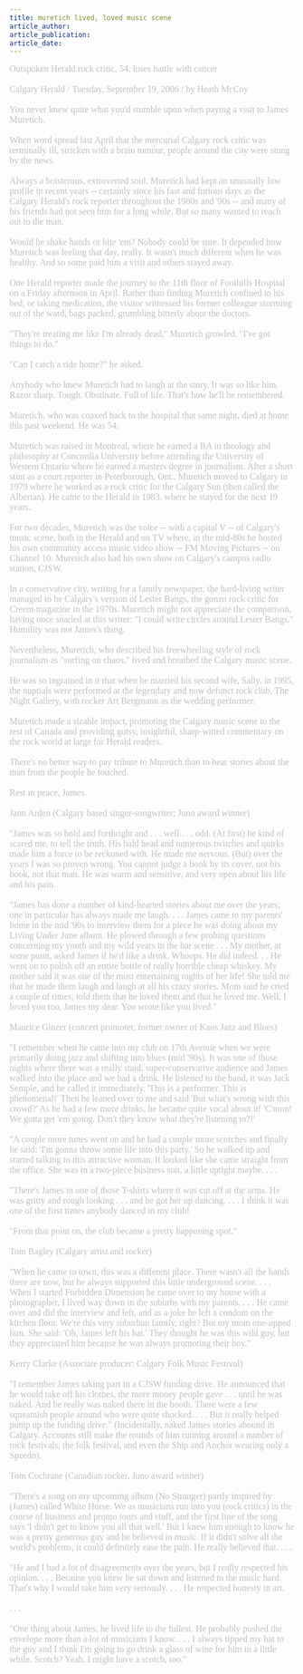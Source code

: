 ```yaml
---
title: muretich lived, loved music scene
article_author: 
article_publication: 
article_date: 
---
```

<div><span style="font-size: medium" class="Apple-style-span"><span style="font-family: 'book antiqua', palatino" class="Apple-style-span"><span class="Apple-style-span"><span style="color: #c0c0c0" class="Apple-style-span">Outspoken Herald rock critic, 54, loses battle with cancer</span></span></span></span><span style="font-size: medium" class="Apple-style-span"><span style="font-family: 'book antiqua', palatino" class="Apple-style-span"><span class="Apple-style-span"><span style="color: #c0c0c0" class="Apple-style-span"><br /></span></span></span></span></div><div><span style="font-size: medium" class="Apple-style-span"><span style="font-family: 'book antiqua', palatino" class="Apple-style-span"><span class="Apple-style-span"><span style="color: #c0c0c0" class="Apple-style-span"><br /></span></span></span></span></div><div><span style="font-size: medium" class="Apple-style-span"><span style="font-family: 'book antiqua', palatino" class="Apple-style-span"><span class="Apple-style-span"><span style="color: #c0c0c0" class="Apple-style-span">Calgary Herald /&nbsp;Tuesday, September 19, 2006 / by Heath McCoy</span></span></span></span></div><div><span style="font-size: medium" class="Apple-style-span"><span style="font-family: 'book antiqua', palatino" class="Apple-style-span"><span class="Apple-style-span"><span style="color: #c0c0c0" class="Apple-style-span"><br /></span></span></span></span></div><div><span style="font-size: medium" class="Apple-style-span"><span style="font-family: 'book antiqua', palatino" class="Apple-style-span"><span class="Apple-style-span"><span style="color: #c0c0c0" class="Apple-style-span">You never knew quite what you'd stumble upon when paying a visit to James Muretich.</span></span></span></span></div><div><span style="font-size: medium" class="Apple-style-span"><span style="font-family: 'book antiqua', palatino" class="Apple-style-span"><span class="Apple-style-span"><span style="color: #c0c0c0" class="Apple-style-span"><br /></span></span></span></span></div><div><span style="font-size: medium" class="Apple-style-span"><span style="font-family: 'book antiqua', palatino" class="Apple-style-span"><span class="Apple-style-span"><span style="color: #c0c0c0" class="Apple-style-span">When word spread last April that the mercurial Calgary rock critic was terminally ill, stricken with a brain tumour, people around the city were stung by the news.</span></span></span></span></div><div><span style="font-size: medium" class="Apple-style-span"><span style="font-family: 'book antiqua', palatino" class="Apple-style-span"><span class="Apple-style-span"><span style="color: #c0c0c0" class="Apple-style-span"><br /></span></span></span></span></div><div><span style="font-size: medium" class="Apple-style-span"><span style="font-family: 'book antiqua', palatino" class="Apple-style-span"><span class="Apple-style-span"><span style="color: #c0c0c0" class="Apple-style-span">Always a boisterous, extroverted soul, Muretich had kept an unusually low profile in recent years -- certainly since his fast and furious days as the Calgary Herald's rock reporter throughout the 1980s and '90s -- and many of his friends had not seen him for a long while. But so many wanted to reach out to the man.</span></span></span></span></div><div><span style="font-size: medium" class="Apple-style-span"><span style="font-family: 'book antiqua', palatino" class="Apple-style-span"><span class="Apple-style-span"><span style="color: #c0c0c0" class="Apple-style-span"><br /></span></span></span></span></div><div><span style="font-size: medium" class="Apple-style-span"><span style="font-family: 'book antiqua', palatino" class="Apple-style-span"><span class="Apple-style-span"><span style="color: #c0c0c0" class="Apple-style-span">Would he shake hands or bite 'em? Nobody could be sure. It depended how Muretich was feeling that day, really. It wasn't much different when he was healthy. And so some paid him a visit and others stayed away.</span></span></span></span></div><div><span style="font-size: medium" class="Apple-style-span"><span style="font-family: 'book antiqua', palatino" class="Apple-style-span"><span class="Apple-style-span"><span style="color: #c0c0c0" class="Apple-style-span"><br /></span></span></span></span></div><div><span style="font-size: medium" class="Apple-style-span"><span style="font-family: 'book antiqua', palatino" class="Apple-style-span"><span class="Apple-style-span"><span style="color: #c0c0c0" class="Apple-style-span">One Herald reporter made the journey to the 11th floor of Foothills Hospital on a Friday afternoon in April. Rather than finding Muretich confined to his bed, or taking medication, the visitor witnessed his former colleague storming out of the ward, bags packed, grumbling bitterly about the doctors.</span></span></span></span></div><div><span style="font-size: medium" class="Apple-style-span"><span style="font-family: 'book antiqua', palatino" class="Apple-style-span"><span class="Apple-style-span"><span style="color: #c0c0c0" class="Apple-style-span"><br /></span></span></span></span></div><div><span style="font-size: medium" class="Apple-style-span"><span style="font-family: 'book antiqua', palatino" class="Apple-style-span"><span class="Apple-style-span"><span style="color: #c0c0c0" class="Apple-style-span">&quot;They're treating me like I'm already dead,&quot; Muretich growled. &quot;I've got things to do.&quot;</span></span></span></span></div><div><span style="font-size: medium" class="Apple-style-span"><span style="font-family: 'book antiqua', palatino" class="Apple-style-span"><span class="Apple-style-span"><span style="color: #c0c0c0" class="Apple-style-span"><br /></span></span></span></span></div><div><span style="font-size: medium" class="Apple-style-span"><span style="font-family: 'book antiqua', palatino" class="Apple-style-span"><span class="Apple-style-span"><span style="color: #c0c0c0" class="Apple-style-span">&quot;Can I catch a ride home?&quot; he asked.</span></span></span></span></div><div><span style="font-size: medium" class="Apple-style-span"><span style="font-family: 'book antiqua', palatino" class="Apple-style-span"><span class="Apple-style-span"><span style="color: #c0c0c0" class="Apple-style-span"><br /></span></span></span></span></div><div><span style="font-size: medium" class="Apple-style-span"><span style="font-family: 'book antiqua', palatino" class="Apple-style-span"><span class="Apple-style-span"><span style="color: #c0c0c0" class="Apple-style-span">Anybody who knew Muretich had to laugh at the story. It was so like him. Razor sharp. Tough. Obstinate. Full of life. That's how he'll be remembered.</span></span></span></span></div><div><span style="font-size: medium" class="Apple-style-span"><span style="font-family: 'book antiqua', palatino" class="Apple-style-span"><span class="Apple-style-span"><span style="color: #c0c0c0" class="Apple-style-span"><br /></span></span></span></span></div><div><span style="font-size: medium" class="Apple-style-span"><span style="font-family: 'book antiqua', palatino" class="Apple-style-span"><span class="Apple-style-span"><span style="color: #c0c0c0" class="Apple-style-span">Muretich, who was coaxed back to the hospital that same night, died at home this past weekend. He was 54.</span></span></span></span></div><div><span style="font-size: medium" class="Apple-style-span"><span style="font-family: 'book antiqua', palatino" class="Apple-style-span"><span class="Apple-style-span"><span style="color: #c0c0c0" class="Apple-style-span"><br /></span></span></span></span></div><div><span style="font-size: medium" class="Apple-style-span"><span style="font-family: 'book antiqua', palatino" class="Apple-style-span"><span class="Apple-style-span"><span style="color: #c0c0c0" class="Apple-style-span">Muretich was raised in Montreal, where he earned a BA in theology and philosophy at Concordia University before attending the University of Western Ontario where he earned a masters degree in journalism. After a short stint as a court reporter in Peterborough, Ont., Muretich moved to Calgary in 1979 where he worked as a rock critic for the Calgary Sun (then called the Albertan). He came to the Herald in 1983, where he stayed for the next 19 years.</span></span></span></span></div><div><span style="font-size: medium" class="Apple-style-span"><span style="font-family: 'book antiqua', palatino" class="Apple-style-span"><span class="Apple-style-span"><span style="color: #c0c0c0" class="Apple-style-span"><br /></span></span></span></span></div><div><span style="font-size: medium" class="Apple-style-span"><span style="font-family: 'book antiqua', palatino" class="Apple-style-span"><span class="Apple-style-span"><span style="color: #c0c0c0" class="Apple-style-span">For two decades, Muretich was the voice -- with a capital V -- of Calgary's music scene, both in the Herald and on TV where, in the mid-80s he hosted his own community access music video show -- FM Moving Pictures -- on Channel 10. Muretich also had his own show on Calgary's campus radio station, CJSW.</span></span></span></span></div><div><span style="font-size: medium" class="Apple-style-span"><span style="font-family: 'book antiqua', palatino" class="Apple-style-span"><span class="Apple-style-span"><span style="color: #c0c0c0" class="Apple-style-span"><br /></span></span></span></span></div><div><span style="font-size: medium" class="Apple-style-span"><span style="font-family: 'book antiqua', palatino" class="Apple-style-span"><span class="Apple-style-span"><span style="color: #c0c0c0" class="Apple-style-span">In a conservative city, writing for a family newspaper, the hard-living writer managed to be Calgary's version of Lester Bangs, the gonzo rock critic for Creem magazine in the 1970s. Muretich might not appreciate the comparison, having once snarled at this writer: &quot;I could write circles around Lester Bangs.&quot; Humility was not James's thing.</span></span></span></span></div><div><span style="font-size: medium" class="Apple-style-span"><span style="font-family: 'book antiqua', palatino" class="Apple-style-span"><span class="Apple-style-span"><span style="color: #c0c0c0" class="Apple-style-span"><br /></span></span></span></span></div><div><span style="font-size: medium" class="Apple-style-span"><span style="font-family: 'book antiqua', palatino" class="Apple-style-span"><span class="Apple-style-span"><span style="color: #c0c0c0" class="Apple-style-span">Nevertheless, Muretich, who described his freewheeling style of rock journalism as &quot;surfing on chaos,&quot; lived and breathed the Calgary music scene.</span></span></span></span></div><div><span style="font-size: medium" class="Apple-style-span"><span style="font-family: 'book antiqua', palatino" class="Apple-style-span"><span class="Apple-style-span"><span style="color: #c0c0c0" class="Apple-style-span"><br /></span></span></span></span></div><div><span style="font-size: medium" class="Apple-style-span"><span style="font-family: 'book antiqua', palatino" class="Apple-style-span"><span class="Apple-style-span"><span style="color: #c0c0c0" class="Apple-style-span">He was so ingrained in it that when he married his second wife, Sally, in 1995, the nuptials were performed at the legendary and now defunct rock club, The Night Gallery, with rocker Art Bergmann as the wedding performer.</span></span></span></span></div><div><span style="font-size: medium" class="Apple-style-span"><span style="font-family: 'book antiqua', palatino" class="Apple-style-span"><span class="Apple-style-span"><span style="color: #c0c0c0" class="Apple-style-span"><br /></span></span></span></span></div><div><span style="font-size: medium" class="Apple-style-span"><span style="font-family: 'book antiqua', palatino" class="Apple-style-span"><span class="Apple-style-span"><span style="color: #c0c0c0" class="Apple-style-span">Muretich made a sizable impact, promoting the Calgary music scene to the rest of Canada and providing gutsy, insightful, sharp-witted commentary on the rock world at large for Herald readers.</span></span></span></span></div><div><span style="font-size: medium" class="Apple-style-span"><span style="font-family: 'book antiqua', palatino" class="Apple-style-span"><span class="Apple-style-span"><span style="color: #c0c0c0" class="Apple-style-span"><br /></span></span></span></span></div><div><span style="font-size: medium" class="Apple-style-span"><span style="font-family: 'book antiqua', palatino" class="Apple-style-span"><span class="Apple-style-span"><span style="color: #c0c0c0" class="Apple-style-span">There's no better way to pay tribute to Muretich than to hear stories about the man from the people he touched.</span></span></span></span></div><div><span style="font-size: medium" class="Apple-style-span"><span style="font-family: 'book antiqua', palatino" class="Apple-style-span"><span class="Apple-style-span"><span style="color: #c0c0c0" class="Apple-style-span"><br /></span></span></span></span></div><div><span style="font-size: medium" class="Apple-style-span"><span style="font-family: 'book antiqua', palatino" class="Apple-style-span"><span class="Apple-style-span"><span style="color: #c0c0c0" class="Apple-style-span">Rest in peace, James.</span></span></span></span></div><div><span style="font-size: medium" class="Apple-style-span"><span style="font-family: 'book antiqua', palatino" class="Apple-style-span"><span class="Apple-style-span"><span style="color: #c0c0c0" class="Apple-style-span"><br /></span></span></span></span></div><div><span style="font-size: medium" class="Apple-style-span"><span style="font-family: 'book antiqua', palatino" class="Apple-style-span"><span class="Apple-style-span"><span style="color: #c0c0c0" class="Apple-style-span">Jann Arden (Calgary based singer-songwriter; Juno award winner)</span></span></span></span></div><div><span style="font-size: medium" class="Apple-style-span"><span style="font-family: 'book antiqua', palatino" class="Apple-style-span"><span class="Apple-style-span"><span style="color: #c0c0c0" class="Apple-style-span"><br /></span></span></span></span></div><div><span style="font-size: medium" class="Apple-style-span"><span style="font-family: 'book antiqua', palatino" class="Apple-style-span"><span class="Apple-style-span"><span style="color: #c0c0c0" class="Apple-style-span">&quot;James was so bold and forthright and . . . well . . . odd. (At first) he kind of scared me, to tell the truth. His bald head and numerous twitches and quirks made him a force to be reckoned with. He made me nervous. (But) over the years I was so proven wrong. You cannot judge a book by its cover, not his book, not that man. He was warm and sensitive, and very open about his life and his pain.</span></span></span></span></div><div><span style="font-size: medium" class="Apple-style-span"><span style="font-family: 'book antiqua', palatino" class="Apple-style-span"><span class="Apple-style-span"><span style="color: #c0c0c0" class="Apple-style-span"><br /></span></span></span></span></div><div><span style="font-size: medium" class="Apple-style-span"><span style="font-family: 'book antiqua', palatino" class="Apple-style-span"><span class="Apple-style-span"><span style="color: #c0c0c0" class="Apple-style-span">&quot;James has done a number of kind-hearted stories about me over the years; one in particular has always made me laugh. . . . James came to my parents' home in the mid '90s to interview them for a piece he was doing about my Living Under June album. He plowed through a few probing questions concerning my youth and my wild years in the bar scene . . . My mother, at some point, asked James if he'd like a drink. Whoops. He did indeed. . . He went on to polish off an entire bottle of really horrible cheap whiskey. My mother said it was one of the most entertaining nights of her life! She told me that he made them laugh and laugh at all his crazy stories. Mom said he cried a couple of times, told them that he loved them and that he loved me. Well, I loved you too, James my dear. You wrote like you lived.&quot;</span></span></span></span></div><div><span style="font-size: medium" class="Apple-style-span"><span style="font-family: 'book antiqua', palatino" class="Apple-style-span"><span class="Apple-style-span"><span style="color: #c0c0c0" class="Apple-style-span"><br /></span></span></span></span></div><div><span style="font-size: medium" class="Apple-style-span"><span style="font-family: 'book antiqua', palatino" class="Apple-style-span"><span class="Apple-style-span"><span style="color: #c0c0c0" class="Apple-style-span">Maurice Ginzer (concert promoter, former owner of Kaos Jazz and Blues)</span></span></span></span></div><div><span style="font-size: medium" class="Apple-style-span"><span style="font-family: 'book antiqua', palatino" class="Apple-style-span"><span class="Apple-style-span"><span style="color: #c0c0c0" class="Apple-style-span"><br /></span></span></span></span></div><div><span style="font-size: medium" class="Apple-style-span"><span style="font-family: 'book antiqua', palatino" class="Apple-style-span"><span class="Apple-style-span"><span style="color: #c0c0c0" class="Apple-style-span">&quot;I remember when he came into my club on 17th Avenue when we were primarily doing jazz and shifting into blues (mid '90s). It was one of those nights where there was a really staid, super-conservative audience and James walked into the place and we had a drink. He listened to the band, it was Jack Semple, and he called it immediately. 'This is a performer. This is phenomenal!' Then he leaned over to me and said 'But what's wrong with this crowd?' As he had a few more drinks, he became quite vocal about it! 'C'mon! We gotta get 'em going. Don't they know what they're listening to?!'</span></span></span></span></div><div><span style="font-size: medium" class="Apple-style-span"><span style="font-family: 'book antiqua', palatino" class="Apple-style-span"><span class="Apple-style-span"><span style="color: #c0c0c0" class="Apple-style-span"><br /></span></span></span></span></div><div><span style="font-size: medium" class="Apple-style-span"><span style="font-family: 'book antiqua', palatino" class="Apple-style-span"><span class="Apple-style-span"><span style="color: #c0c0c0" class="Apple-style-span">&quot;A couple more tunes went on and he had a couple more scotches and finally he said: 'I'm gonna throw some life into this party.' So he walked up and started talking to this attractive woman. It looked like she came straight from the office. She was in a two-piece business suit, a little uptight maybe. . . .</span></span></span></span></div><div><span style="font-size: medium" class="Apple-style-span"><span style="font-family: 'book antiqua', palatino" class="Apple-style-span"><span class="Apple-style-span"><span style="color: #c0c0c0" class="Apple-style-span"><br /></span></span></span></span></div><div><span style="font-size: medium" class="Apple-style-span"><span style="font-family: 'book antiqua', palatino" class="Apple-style-span"><span class="Apple-style-span"><span style="color: #c0c0c0" class="Apple-style-span">&quot;There's James in one of those T-shirts where it was cut off at the arms. He was gritty and rough looking . . . and he got her up dancing. . . . I think it was one of the first times anybody danced in my club!</span></span></span></span></div><div><span style="font-size: medium" class="Apple-style-span"><span style="font-family: 'book antiqua', palatino" class="Apple-style-span"><span class="Apple-style-span"><span style="color: #c0c0c0" class="Apple-style-span"><br /></span></span></span></span></div><div><span style="font-size: medium" class="Apple-style-span"><span style="font-family: 'book antiqua', palatino" class="Apple-style-span"><span class="Apple-style-span"><span style="color: #c0c0c0" class="Apple-style-span">&quot;From that point on, the club became a pretty happening spot.&quot;</span></span></span></span></div><div><span style="font-size: medium" class="Apple-style-span"><span style="font-family: 'book antiqua', palatino" class="Apple-style-span"><span class="Apple-style-span"><span style="color: #c0c0c0" class="Apple-style-span"><br /></span></span></span></span></div><div><span style="font-size: medium" class="Apple-style-span"><span style="font-family: 'book antiqua', palatino" class="Apple-style-span"><span class="Apple-style-span"><span style="color: #c0c0c0" class="Apple-style-span">Tom Bagley (Calgary artist and rocker)</span></span></span></span></div><div><span style="font-size: medium" class="Apple-style-span"><span style="font-family: 'book antiqua', palatino" class="Apple-style-span"><span class="Apple-style-span"><span style="color: #c0c0c0" class="Apple-style-span"><br /></span></span></span></span></div><div><span style="font-size: medium" class="Apple-style-span"><span style="font-family: 'book antiqua', palatino" class="Apple-style-span"><span class="Apple-style-span"><span style="color: #c0c0c0" class="Apple-style-span">&quot;When he came to town, this was a different place. There wasn't all the bands there are now, but he always supported this little underground scene. . . . When I started Forbidden Dimension he came over to my house with a photographer, I lived way down in the suburbs with my parents. . . . He came over and did the interview and left, and as a joke he left a condom on the kitchen floor. We're this very suburban family, right? But my mom one-upped him. She said: 'Oh, James left his hat.' They thought he was this wild guy, but they appreciated him because he was always promoting their boy.&quot;</span></span></span></span></div><div><span style="font-size: medium" class="Apple-style-span"><span style="font-family: 'book antiqua', palatino" class="Apple-style-span"><span class="Apple-style-span"><span style="color: #c0c0c0" class="Apple-style-span"><br /></span></span></span></span></div><div><span style="font-size: medium" class="Apple-style-span"><span style="font-family: 'book antiqua', palatino" class="Apple-style-span"><span class="Apple-style-span"><span style="color: #c0c0c0" class="Apple-style-span">Kerry Clarke (Associate producer: Calgary Folk Music Festival)</span></span></span></span></div><div><span style="font-size: medium" class="Apple-style-span"><span style="font-family: 'book antiqua', palatino" class="Apple-style-span"><span class="Apple-style-span"><span style="color: #c0c0c0" class="Apple-style-span"><br /></span></span></span></span></div><div><span style="font-size: medium" class="Apple-style-span"><span style="font-family: 'book antiqua', palatino" class="Apple-style-span"><span class="Apple-style-span"><span style="color: #c0c0c0" class="Apple-style-span">&quot;I remember James taking part in a CJSW funding drive. He announced that he would take off his clothes, the more money people gave . . . until he was naked. And he really was naked there in the booth. There were a few squeamish people around who were quite shocked. . . . But it really helped pump up the funding drive.&quot; (Incidentally, naked James stories abound in Calgary. Accounts still make the rounds of him running around a number of rock festivals, the folk festival, and even the Ship and Anchor wearing only a Speedo).</span></span></span></span></div><div><span style="font-size: medium" class="Apple-style-span"><span style="font-family: 'book antiqua', palatino" class="Apple-style-span"><span class="Apple-style-span"><span style="color: #c0c0c0" class="Apple-style-span"><br /></span></span></span></span></div><div><span style="font-size: medium" class="Apple-style-span"><span style="font-family: 'book antiqua', palatino" class="Apple-style-span"><span class="Apple-style-span"><span style="color: #c0c0c0" class="Apple-style-span">Tom Cochrane (Canadian rocker, Juno award winner)</span></span></span></span></div><div><span style="font-size: medium" class="Apple-style-span"><span style="font-family: 'book antiqua', palatino" class="Apple-style-span"><span class="Apple-style-span"><span style="color: #c0c0c0" class="Apple-style-span"><br /></span></span></span></span></div><div><span style="font-size: medium" class="Apple-style-span"><span style="font-family: 'book antiqua', palatino" class="Apple-style-span"><span class="Apple-style-span"><span style="color: #c0c0c0" class="Apple-style-span">&quot;There's a song on my upcoming album (No Stranger) partly inspired by (James) called White Horse. We as musicians run into you (rock critics) in the course of business and promo tours and stuff, and the first line of the song says 'I didn't get to know you all that well.' But I knew him enough to know he was a pretty generous guy and he believed in music. If it didn't solve all the world's problems, it could definitely ease the pain. He really believed that. . . .</span></span></span></span></div><div><span style="font-size: medium" class="Apple-style-span"><span style="font-family: 'book antiqua', palatino" class="Apple-style-span"><span class="Apple-style-span"><span style="color: #c0c0c0" class="Apple-style-span"><br /></span></span></span></span></div><div><span style="font-size: medium" class="Apple-style-span"><span style="font-family: 'book antiqua', palatino" class="Apple-style-span"><span class="Apple-style-span"><span style="color: #c0c0c0" class="Apple-style-span">&quot;He and I had a lot of disagreements over the years, but I really respected his opinion. . . . Because you knew he sat down and listened to the music hard. That's why I would take him very seriously. . . . He respected honesty in art.</span></span></span></span></div><div><span style="font-size: medium" class="Apple-style-span"><span style="font-family: 'book antiqua', palatino" class="Apple-style-span"><span class="Apple-style-span"><span style="color: #c0c0c0" class="Apple-style-span"><br /></span></span></span></span></div><div><span style="font-size: medium" class="Apple-style-span"><span style="font-family: 'book antiqua', palatino" class="Apple-style-span"><span class="Apple-style-span"><span style="color: #c0c0c0" class="Apple-style-span">. . .</span></span></span></span></div><div><span style="font-size: medium" class="Apple-style-span"><span style="font-family: 'book antiqua', palatino" class="Apple-style-span"><span class="Apple-style-span"><span style="color: #c0c0c0" class="Apple-style-span"><br /></span></span></span></span></div><div><span style="font-size: medium" class="Apple-style-span"><span style="font-family: 'book antiqua', palatino" class="Apple-style-span"><span class="Apple-style-span"><span style="color: #c0c0c0" class="Apple-style-span">&quot;One thing about James, he lived life to the fullest. He probably pushed the envelope more than a lot of musicians I know. . . . I always tipped my hat to the guy and I think I'm going to go drink a glass of wine for him in a little while. Scotch? Yeah, I might have a scotch, too.&quot;&nbsp;</span></span></span></span></div>
